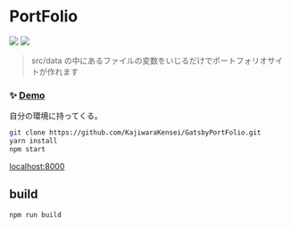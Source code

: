 # PortFolio

<p>
  <img src="https://img.shields.io/static/v1?label=style&message=styled-component&color=07b" />
  <img src="https://img.shields.io/static/v1?label=frontend&message=gatsby&color=57f" />
</p>

> src/data の中にあるファイルの変数をいじるだけでポートフォリオサイトが作れます

### ✨ [Demo](https://kaji-portfolio.netlify.app/)

自分の環境に持ってくる。

```bash
git clone https://github.com/KajiwaraKensei/GatsbyPortFolio.git
yarn install
npm start
```

[localhost:8000](https://localhost:8000)

## build

```bash
npm run build
```
